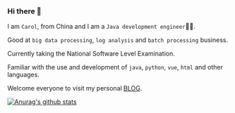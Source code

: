 ### Hi there 👋

I am `Carol`, from China and I am a `Java development engineer`🧑‍💻.

Good at `big data processing`, `log analysis` and `batch processing` business.

Currently taking the National Software Level Examination.

Familiar with the use and development of `java`, `python`, `vue`, `html` and other languages.

Welcome everyone to visit my personal [BLOG](https://blog.cnkj.site).


[![Anurag's github stats](https://github-readme-stats.vercel.app/api?username=carolcoral "![Anurag's github stats")](https://github.com/anuraghazra/github-readme-stats)



